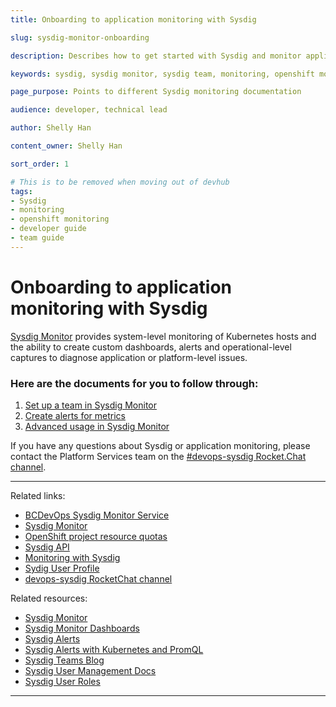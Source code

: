 ```yaml
---
title: Onboarding to application monitoring with Sysdig

slug: sysdig-monitor-onboarding

description: Describes how to get started with Sysdig and monitor application

keywords: sysdig, sysdig monitor, sysdig team, monitoring, openshift monitoring, developer guide, team guide, team, configure

page_purpose: Points to different Sysdig monitoring documentation

audience: developer, technical lead

author: Shelly Han

content_owner: Shelly Han

sort_order: 1

# This is to be removed when moving out of devhub
tags:
- Sysdig
- monitoring
- openshift monitoring
- developer guide
- team guide
---
```


# Onboarding to application monitoring with Sysdig

[Sysdig Monitor](https://sysdig.com/products/monitor/) provides system-level monitoring of Kubernetes hosts and the ability to create custom dashboards, alerts and operational-level captures to diagnose application or platform-level issues.


### Here are the documents for you to follow through:

1. [Set up a team in Sysdig Monitor](/sysdig-monitor-setup-team/)
1. [Create alerts for metrics](/sysdig-monitor-create-alert-channels/)
1. [Advanced usage in Sysdig Monitor](/sysdig-monitor-set-up-advanced-functions/)

If you have any questions about Sysdig or application monitoring, please contact the Platform Services team on the [#devops-sysdig Rocket.Chat channel](https://chat.developer.gov.bc.ca/channel/devops-sysdig).

---
Related links:
- [BCDevOps Sysdig Monitor Service](https://app.sysdigcloud.com/api/oauth/openid/bcdevops)
- [Sysdig Monitor](https://sysdig.com/products/monitor/)
- [OpenShift project resource quotas](/openshift-project-resource-quotas/)
- [Sysdig API](https://docs.sysdig.com/en/docs/developer-tools/sysdig-rest-api-conventions/)
- [Monitoring with Sysdig](%WORDPRESS_BASE_URL%/private-cloud/our-products-in-the-private-cloud-paas/monitoring-with-sysdig/)
- [Sydig User Profile](https://app.sysdigcloud.com/#/settings/user)
- [devops-sysdig RocketChat channel](https://chat.developer.gov.bc.ca/channel/devops-sysdig)

Related resources:
- [Sysdig Monitor](https://docs.sysdig.com/en/sysdig-monitor.html)
- [Sysdig Monitor Dashboards](https://docs.sysdig.com/en/dashboards.html)
- [Sysdig Alerts](https://docs.sysdig.com/en/alerts.html)
- [Sysdig Alerts with Kubernetes and PromQL](https://sysdig.com/blog/alerting-kubernetes/)
- [Sysdig Teams Blog](https://sysdig.com/blog/introducing-sysdig-teams/)
- [Sysdig User Management Docs](https://docs.sysdig.com/en/manage-teams-and-roles.html)
- [Sysdig User Roles](https://docs.sysdig.com/en/user-and-team-administration.html)
---

